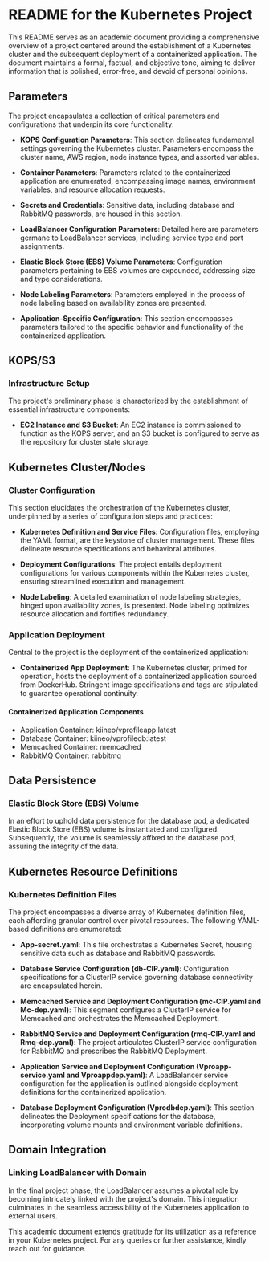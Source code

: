 # README for the Kubernetes Project

This README serves as an academic document providing a comprehensive overview of a project centered around the establishment of a Kubernetes cluster and the subsequent deployment of a containerized application. The document maintains a formal, factual, and objective tone, aiming to deliver information that is polished, error-free, and devoid of personal opinions.

## Parameters

The project encapsulates a collection of critical parameters and configurations that underpin its core functionality:

- **KOPS Configuration Parameters**: This section delineates fundamental settings governing the Kubernetes cluster. Parameters encompass the cluster name, AWS region, node instance types, and assorted variables.

- **Container Parameters**: Parameters related to the containerized application are enumerated, encompassing image names, environment variables, and resource allocation requests.

- **Secrets and Credentials**: Sensitive data, including database and RabbitMQ passwords, are housed in this section.

- **LoadBalancer Configuration Parameters**: Detailed here are parameters germane to LoadBalancer services, including service type and port assignments.

- **Elastic Block Store (EBS) Volume Parameters**: Configuration parameters pertaining to EBS volumes are expounded, addressing size and type considerations.

- **Node Labeling Parameters**: Parameters employed in the process of node labeling based on availability zones are presented.

- **Application-Specific Configuration**: This section encompasses parameters tailored to the specific behavior and functionality of the containerized application.

## KOPS/S3

### Infrastructure Setup

The project's preliminary phase is characterized by the establishment of essential infrastructure components:

- **EC2 Instance and S3 Bucket**: An EC2 instance is commissioned to function as the KOPS server, and an S3 bucket is configured to serve as the repository for cluster state storage.

## Kubernetes Cluster/Nodes

### Cluster Configuration

This section elucidates the orchestration of the Kubernetes cluster, underpinned by a series of configuration steps and practices:

- **Kubernetes Definition and Service Files**: Configuration files, employing the YAML format, are the keystone of cluster management. These files delineate resource specifications and behavioral attributes.

- **Deployment Configurations**: The project entails deployment configurations for various components within the Kubernetes cluster, ensuring streamlined execution and management.

- **Node Labeling**: A detailed examination of node labeling strategies, hinged upon availability zones, is presented. Node labeling optimizes resource allocation and fortifies redundancy.

### Application Deployment

Central to the project is the deployment of the containerized application:

- **Containerized App Deployment**: The Kubernetes cluster, primed for operation, hosts the deployment of a containerized application sourced from DockerHub. Stringent image specifications and tags are stipulated to guarantee operational continuity.

#### Containerized Application Components

- Application Container: kiineo/vprofileapp:latest
- Database Container: kiineo/vprofiledb:latest
- Memcached Container: memcached
- RabbitMQ Container: rabbitmq

## Data Persistence

### Elastic Block Store (EBS) Volume

In an effort to uphold data persistence for the database pod, a dedicated Elastic Block Store (EBS) volume is instantiated and configured. Subsequently, the volume is seamlessly affixed to the database pod, assuring the integrity of the data.

## Kubernetes Resource Definitions

### Kubernetes Definition Files

The project encompasses a diverse array of Kubernetes definition files, each affording granular control over pivotal resources. The following YAML-based definitions are enumerated:

- **App-secret.yaml**: This file orchestrates a Kubernetes Secret, housing sensitive data such as database and RabbitMQ passwords.

- **Database Service Configuration (db-CIP.yaml)**: Configuration specifications for a ClusterIP service governing database connectivity are encapsulated herein.

- **Memcached Service and Deployment Configuration (mc-CIP.yaml and Mc-dep.yaml)**: This segment configures a ClusterIP service for Memcached and orchestrates the Memcached Deployment.

- **RabbitMQ Service and Deployment Configuration (rmq-CIP.yaml and Rmq-dep.yaml)**: The project articulates ClusterIP service configuration for RabbitMQ and prescribes the RabbitMQ Deployment.

- **Application Service and Deployment Configuration (Vproapp-service.yaml and Vproappdep.yaml)**: A LoadBalancer service configuration for the application is outlined alongside deployment definitions for the containerized application.

- **Database Deployment Configuration (Vprodbdep.yaml)**: This section delineates the Deployment specifications for the database, incorporating volume mounts and environment variable definitions.

## Domain Integration

### Linking LoadBalancer with Domain

In the final project phase, the LoadBalancer assumes a pivotal role by becoming intricately linked with the project's domain. This integration culminates in the seamless accessibility of the Kubernetes application to external users.

This academic document extends gratitude for its utilization as a reference in your Kubernetes project. For any queries or further assistance, kindly reach out for guidance.
